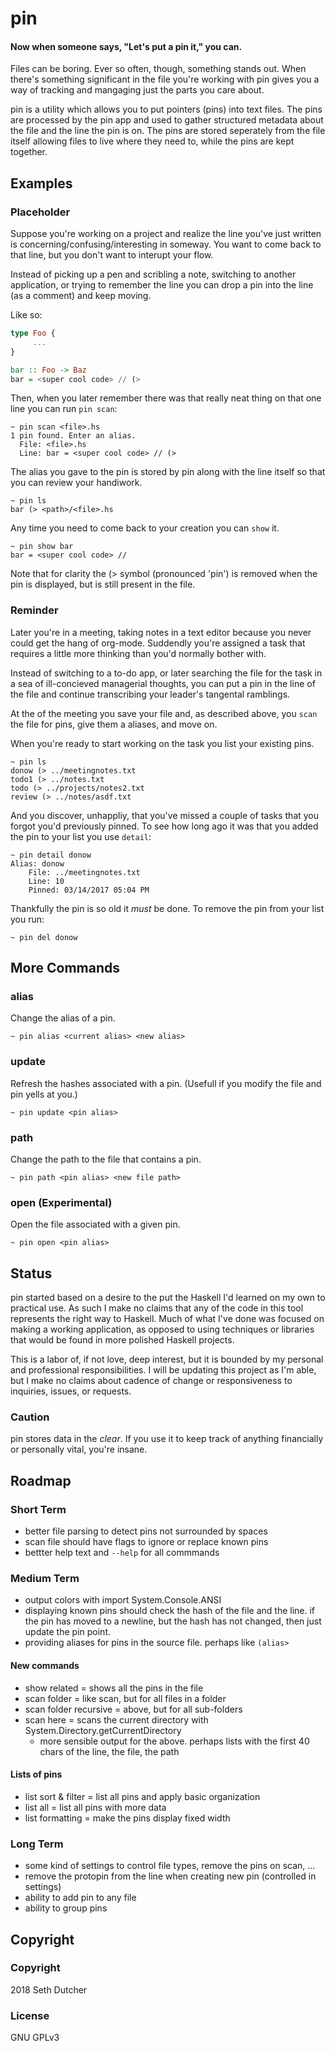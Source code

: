 # pin
#### Now when someone says, "Let's put a pin it," you can.
 
Files can be boring. Ever so often, though, something stands out. When there's something significant in the file you're working with pin gives you a way of tracking and mangaging just the parts you care about.

pin is a utility which allows you to put pointers (pins) into text files. The pins are processed by the pin app and used to gather structured metadata about the file and the line the pin is on. The pins are stored seperately from the file itself allowing files to live where they need to, while the pins are kept together.

## Examples

### Placeholder

Suppose you're working on a project and realize the line you've just written is concerning/confusing/interesting in someway. You want to come back to that line, but you don't want to interupt your flow.

Instead of picking up a pen and scribling a note, switching to another application, or trying to remember the line you can drop a pin into the line (as a comment) and keep moving.

Like so:
``` haskell
type Foo {
     ...
}

bar :: Foo -> Baz
bar = <super cool code> // (>
```

Then, when you later remember there was that really neat thing on that one line you can run `pin scan`:

``` shell
~ pin scan <file>.hs
1 pin found. Enter an alias.
  File: <file>.hs
  Line: bar = <super cool code> // (>
```

The alias you gave to the pin is stored by pin along with the line itself so that you can review your handiwork.

``` shell
~ pin ls
bar (> <path>/<file>.hs
```

Any time you need to come back to your creation you can `show` it.

``` shell
~ pin show bar
bar = <super cool code> //
```

Note that for clarity the (> symbol (pronounced 'pin') is removed when the pin is displayed, but is still present in the file.

### Reminder

Later you're in a meeting, taking notes in a text editor because you never could get the hang of org-mode. Suddendly you're assigned a task that requires a little more thinking than you'd normally bother with.

Instead of switching to a to-do app, or later searching the file for the task in a sea of ill-concieved managerial thoughts, you can put a pin in the line of the file and continue transcribing your leader's tangental ramblings.

At the of the meeting you save your file and, as described above, you `scan` the file for pins, give them a aliases, and move on. 

When you're ready to start working on the task you list your existing pins.

``` shell
~ pin ls
donow (> ../meetingnotes.txt
todo1 (> ../notes.txt
todo (> ../projects/notes2.txt
review (> ../notes/asdf.txt
```

And you discover, unhappliy, that you've missed a couple of tasks that you forgot you'd previously pinned. To see how long ago it was that you added the pin to your list you use `detail`:

``` shell
~ pin detail donow
Alias: donow
    File: ../meetingnotes.txt
    Line: 10
    Pinned: 03/14/2017 05:04 PM
```

Thankfully the pin is so old it *must* be done. To remove the pin from your list you run:

``` shell
~ pin del donow
```

## More Commands

### alias
Change the alias of a pin.
``` shell
~ pin alias <current alias> <new alias>
```
### update
Refresh the hashes associated with a pin. (Usefull if you modify the file and pin yells at you.)
``` shell
~ pin update <pin alias>
```
### path
Change the path to the file that contains a pin.
``` shell
~ pin path <pin alias> <new file path>
```
### open (Experimental)
Open the file associated with a given pin.
``` shell
~ pin open <pin alias>
```

## Status

pin started based on a desire to the put the Haskell I'd learned on my own to practical use. As such I make no claims that any of the code in this tool represents the right way to Haskell. Much of what I've done was focused on making a working application, as opposed to using techniques or libraries that would be found in more polished Haskell projects.

This is a labor of, if not love, deep interest, but it is bounded by my personal and professional responsibilities. I will be updating this project as I'm able, but I make no claims about cadence of change or responsiveness to inquiries, issues, or requests.

### Caution

pin stores data in the *clear*. If you use it to keep track of anything financially or personally vital, you're insane.

## Roadmap

### Short Term
* better file parsing to detect pins not surrounded by spaces
* scan file should have flags to ignore or replace known pins
* bettter help text and `--help` for all commmands

### Medium Term
* output colors with import System.Console.ANSI
* displaying known pins should check the hash of the file and the line.
  if the pin has moved to a newline, but the hash has not changed, then just update the pin point.
* providing aliases for pins in the source file. perhaps like `(alias>`

#### New commands
* show related = shows all the pins in the file
* scan folder = like scan, but for all files in a folder
* scan folder recursive = above, but for all sub-folders
* scan here = scans the current directory with System.Directory.getCurrentDirectory
  * more sensible output for the above. perhaps lists with the first 40 chars of the line, the file, the path

#### Lists of pins
* list sort & filter = list all pins and apply basic organization
* list all = list all pins with more data
* list formatting = make the pins display fixed width

### Long Term
* some kind of settings to control file types, remove the pins on scan, ...
* remove the protopin from the line when creating new pin (controlled in settings)
* ability to add pin to any file
* ability to group pins

## Copyright

### Copyright
2018 Seth Dutcher

### License
GNU GPLv3

